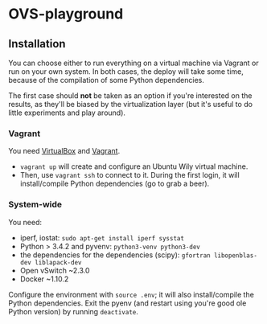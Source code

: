 # OVS-playground


## Installation

You can choose either to run everything on a virtual machine via Vagrant or run on your own system. In both cases, the deploy will take some time, because of the compilation of some Python dependencies.

The first case should **not** be taken as an option if you're interested on the results, as they'll be biased by the virtualization layer (but it's useful to do little experiments and play around).


### Vagrant
You need [VirtualBox](https://www.virtualbox.org/) and [Vagrant](https://www.vagrantup.com/).

* `vagrant up` will create and configure an Ubuntu Wily virtual machine.
* Then, use `vagrant ssh` to connect to it. During the first login, it will install/compile Python dependencies (go to grab a beer).


### System-wide
You need:

* iperf, iostat: `sudo apt-get install iperf sysstat`
* Python > 3.4.2 and pyvenv: `python3-venv python3-dev`
* the dependencies for the dependencies (scipy): `gfortran libopenblas-dev liblapack-dev`
* Open vSwitch ~2.3.0
* Docker ~1.10.2

Configure the environment with `source .env`; it will also install/compile the Python dependencies. Exit the pyenv (and restart using you're good ole Python version) by running `deactivate`.
